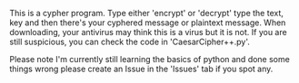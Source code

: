 This is a cypher program. Type either 'encrypt' or 'decrypt' type the text, key and then there's your cyphered message or plaintext message. When downloading, your antivirus may think this is a virus but it is not. If you are still suspicious, you can check the code in 'CaesarCipher++.py'.

Please note I'm currently still learning the basics of python and done some things wrong please create an Issue in the 'Issues' tab if you spot any.
